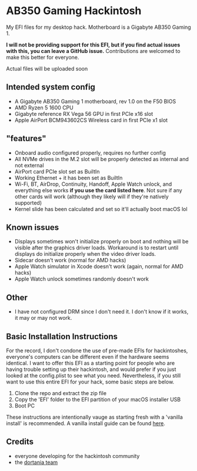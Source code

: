 # AB350 Gaming Hackintosh
My EFI files for my desktop hack. Motherboard is a Gigabyte AB350 Gaming 1.

**I will not be providing support for this EFI, but if you find actual issues with this, you can leave a GitHub issue.**
Contributions are welcomed to make this better for everyone.

Actual files will be uploaded soon

## Intended system config
- A Gigabyte AB350 Gaming 1 motherboard, rev 1.0 on the F50 BIOS
- AMD Ryzen 5 1600 CPU
- Gigabyte reference RX Vega 56 GPU in first PCIe x16 slot
- Apple AirPort BCM943602CS Wireless card in first PCIe x1 slot

## "features"
- Onboard audio configured properly, requires no further config
- All NVMe drives in the M.2 slot will be properly detected as internal and not external 
- AirPort card PCIe slot set as BuiltIn
- Working Ethernet + it has been set as BuiltIn
- Wi-Fi, BT, AirDrop, Continuity, Handoff, Apple Watch unlock, and everything else works **if you use the card listed here**. Not sure if any other cards will work (although they likely will if they're natively supported)
- Kernel slide has been calculated and set so it'll actually boot macOS lol

## Known issues
- Displays sometimes won't initialize properly on boot and nothing will be visible after the graphics driver loads. Workaround is to restart until displays do initialize properly when the video driver loads.
- Sidecar doesn't work (normal for AMD hacks)
- Apple Watch simulator in Xcode doesn't work (again, normal for AMD hacks)
- Apple Watch unlock sometimes randomly doesn't work 

## Other
- I have not configured DRM since I don't need it. I don't know if it works, it may or may not work.

## Basic Installation Instructions
For the record, I don't condone the use of pre-made EFIs for hackintoshes, everyone's computers can be different even if the hardware seems identical. I want to offer this EFI as a starting point for people who are having trouble setting up their hackintosh, and would prefer if you just looked at the config.plist to see what you need.
Nevertheless, if you still want to use this entire EFI for your hack, some basic steps are below.
1. Clone the repo and extract the zip file
2. Copy the 'EFI' folder to the EFI partition of your macOS installer USB
3. Boot PC

These instructions are intentionally vauge as starting fresh with a 'vanilla install' is recommended.
A vanilla install guide can be found [here](https://dortania.github.io/OpenCore-Desktop-Guide).

## Credits
- everyone developing for the hackintosh community
- the [dortania team](https://github.com/orgs/dortania/people)

